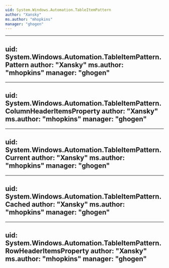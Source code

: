 ```yaml
---
uid: System.Windows.Automation.TableItemPattern
author: "Xansky"
ms.author: "mhopkins"
manager: "ghogen"
---
```


---
uid: System.Windows.Automation.TableItemPattern.Pattern
author: "Xansky"
ms.author: "mhopkins"
manager: "ghogen"
---

---
uid: System.Windows.Automation.TableItemPattern.ColumnHeaderItemsProperty
author: "Xansky"
ms.author: "mhopkins"
manager: "ghogen"
---

---
uid: System.Windows.Automation.TableItemPattern.Current
author: "Xansky"
ms.author: "mhopkins"
manager: "ghogen"
---

---
uid: System.Windows.Automation.TableItemPattern.Cached
author: "Xansky"
ms.author: "mhopkins"
manager: "ghogen"
---

---
uid: System.Windows.Automation.TableItemPattern.RowHeaderItemsProperty
author: "Xansky"
ms.author: "mhopkins"
manager: "ghogen"
---
